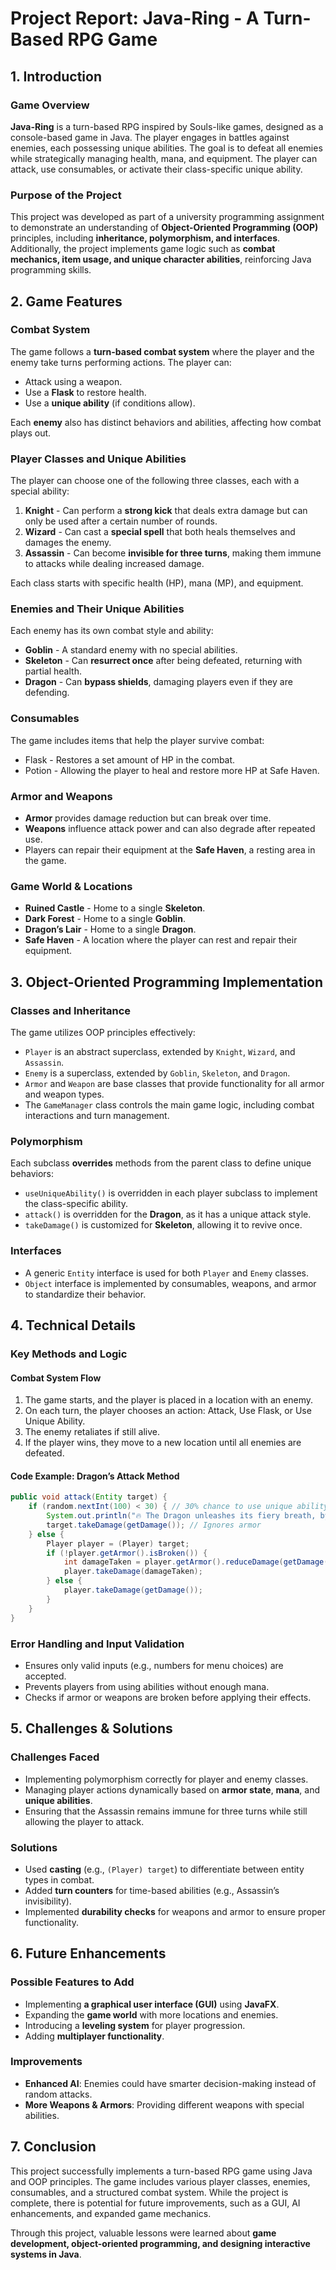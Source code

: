 # **Project Report: Java-Ring - A Turn-Based RPG Game**

## **1. Introduction**
### **Game Overview**
**Java-Ring** is a turn-based RPG inspired by Souls-like games, designed as a console-based game in Java. The player engages in battles against enemies, each possessing unique abilities. The goal is to defeat all enemies while strategically managing health, mana, and equipment. The player can attack, use consumables, or activate their class-specific unique ability.

### **Purpose of the Project**
This project was developed as part of a university programming assignment to demonstrate an understanding of **Object-Oriented Programming (OOP)** principles, including **inheritance, polymorphism, and interfaces**. Additionally, the project implements game logic such as **combat mechanics, item usage, and unique character abilities**, reinforcing Java programming skills.

## **2. Game Features**
### **Combat System**
The game follows a **turn-based combat system** where the player and the enemy take turns performing actions. The player can:
- Attack using a weapon.
- Use a **Flask** to restore health.
- Use a **unique ability** (if conditions allow).

Each **enemy** also has distinct behaviors and abilities, affecting how combat plays out.

### **Player Classes and Unique Abilities**
The player can choose one of the following three classes, each with a special ability:

1. **Knight** - Can perform a **strong kick** that deals extra damage but can only be used after a certain number of rounds.
2. **Wizard** - Can cast a **special spell** that both heals themselves and damages the enemy.
3. **Assassin** - Can become **invisible for three turns**, making them immune to attacks while dealing increased damage.

Each class starts with specific health (HP), mana (MP), and equipment.

### **Enemies and Their Unique Abilities**
Each enemy has its own combat style and ability:

- **Goblin** - A standard enemy with no special abilities.
- **Skeleton** - Can **resurrect once** after being defeated, returning with partial health.
- **Dragon** - Can **bypass shields**, damaging players even if they are defending.

### **Consumables**
The game includes items that help the player survive combat:
- Flask - Restores a set amount of HP in the combat.
- Potion - Allowing the player to heal and restore more HP at Safe Haven.

### **Armor and Weapons**
- **Armor** provides damage reduction but can break over time.
- **Weapons** influence attack power and can also degrade after repeated use.
- Players can repair their equipment at the **Safe Haven**, a resting area in the game.

### **Game World & Locations**
- **Ruined Castle** - Home to a single **Skeleton**.
- **Dark Forest** - Home to a single **Goblin**.
- **Dragon’s Lair** - Home to a single **Dragon**.
- **Safe Haven** - A location where the player can rest and repair their equipment.

## **3. Object-Oriented Programming Implementation**
### **Classes and Inheritance**
The game utilizes OOP principles effectively:
- `Player` is an abstract superclass, extended by `Knight`, `Wizard`, and `Assassin`.
- `Enemy` is a superclass, extended by `Goblin`, `Skeleton`, and `Dragon`.
- `Armor` and `Weapon` are base classes that provide functionality for all armor and weapon types.
- The `GameManager` class controls the main game logic, including combat interactions and turn management.

### **Polymorphism**
Each subclass **overrides** methods from the parent class to define unique behaviors:
- `useUniqueAbility()` is overridden in each player subclass to implement the class-specific ability.
- `attack()` is overridden for the **Dragon**, as it has a unique attack style.
- `takeDamage()` is customized for **Skeleton**, allowing it to revive once.

### **Interfaces**
- A generic `Entity` interface is used for both `Player` and `Enemy` classes.
- `Object` interface is implemented by consumables, weapons, and armor to standardize their behavior.

## **4. Technical Details**
### **Key Methods and Logic**
#### **Combat System Flow**
1. The game starts, and the player is placed in a location with an enemy.
2. On each turn, the player chooses an action: Attack, Use Flask, or Use Unique Ability.
3. The enemy retaliates if still alive.
4. If the player wins, they move to a new location until all enemies are defeated.

#### **Code Example: Dragon’s Attack Method**
```java
public void attack(Entity target) {
    if (random.nextInt(100) < 30) { // 30% chance to use unique ability
        System.out.println("🔥 The Dragon unleashes its fiery breath, bypassing your armor!");
        target.takeDamage(getDamage()); // Ignores armor
    } else {
        Player player = (Player) target;
        if (!player.getArmor().isBroken()) {
            int damageTaken = player.getArmor().reduceDamage(getDamage());
            player.takeDamage(damageTaken);
        } else {
            player.takeDamage(getDamage());
        }
    }
}
```

### **Error Handling and Input Validation**
- Ensures only valid inputs (e.g., numbers for menu choices) are accepted.
- Prevents players from using abilities without enough mana.
- Checks if armor or weapons are broken before applying their effects.

## **5. Challenges & Solutions**
### **Challenges Faced**
- Implementing polymorphism correctly for player and enemy classes.
- Managing player actions dynamically based on **armor state**, **mana**, and **unique abilities**.
- Ensuring that the Assassin remains immune for three turns while still allowing the player to attack.

### **Solutions**
- Used **casting** (e.g., `(Player) target`) to differentiate between entity types in combat.
- Added **turn counters** for time-based abilities (e.g., Assassin’s invisibility).
- Implemented **durability checks** for weapons and armor to ensure proper functionality.

## **6. Future Enhancements**
### **Possible Features to Add**
- Implementing **a graphical user interface (GUI)** using **JavaFX**.
- Expanding the **game world** with more locations and enemies.
- Introducing a **leveling system** for player progression.
- Adding **multiplayer functionality**.

### **Improvements**
- **Enhanced AI**: Enemies could have smarter decision-making instead of random attacks.
- **More Weapons & Armors**: Providing different weapons with special abilities.

## **7. Conclusion**
This project successfully implements a turn-based RPG game using Java and OOP principles. The game includes various player classes, enemies, consumables, and a structured combat system. While the project is complete, there is potential for future improvements, such as a GUI, AI enhancements, and expanded game mechanics.

Through this project, valuable lessons were learned about **game development, object-oriented programming, and designing interactive systems in Java**.


